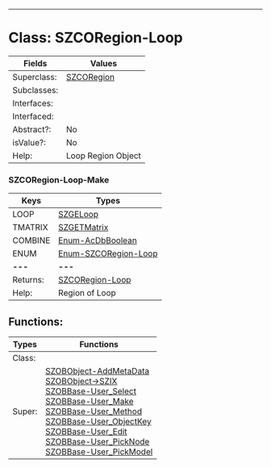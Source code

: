 ---------

# Class:	SZCORegion-Loop

| Fields | Values |
| --------- | --------- |
| Superclass: | [SZCORegion](SZCORegion.html) |
| Subclasses: |  |
| Interfaces: |  |
| Interfaced: |  |
| Abstract?: | No |
| isValue?: | No |
| Help: | Loop Region Object |

### SZCORegion-Loop-Make

| Keys | Types |
| --------- | --------- |
| LOOP | [SZGELoop](SZGELoop.html) |
| TMATRIX | [SZGETMatrix](SZGETMatrix.html) |
| COMBINE | [Enum-AcDbBoolean](Enum-AcDbBoolean.html) |
| ENUM | [Enum-SZCORegion-Loop](Enum-SZCORegion-Loop.html) |
| **---** | **---** |
| Returns: | [SZCORegion-Loop](SZCORegion-Loop.html) |
| Help: | Region of Loop |


## Functions:

| Types | Functions |
| --------- | --------- |
| Class: |  |
| Super: | [SZOBObject-AddMetaData](SZOBObject.html) <br> [SZOBObject->SZIX](SZOBObject.html) <br> [SZOBBase-User_Select](SZOBBase.html) <br> [SZOBBase-User_Make](SZOBBase.html) <br> [SZOBBase-User_Method](SZOBBase.html) <br> [SZOBBase-User_ObjectKey](SZOBBase.html) <br> [SZOBBase-User_Edit](SZOBBase.html) <br> [SZOBBase-User_PickNode](SZOBBase.html) <br> [SZOBBase-User_PickModel](SZOBBase.html) |


